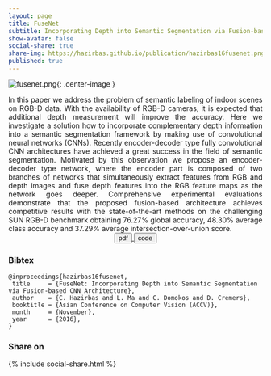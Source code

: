 ```yaml
---
layout: page
title: FuseNet
subtitle: Incorporating Depth into Semantic Segmentation via Fusion-based CNN Architecture <br><br> Caner Hazirbas, Lingni Ma, Csaba Domokos, Daniel Cremers
show-avatar: false
social-share: true
share-img: https://hazirbas.github.io/publication/hazirbas16fusenet.png
published: true
---
```


![fusenet.png]({{site.baseurl}}/publication/hazirbas16fusenet.png){: .center-image }
<br>

<div style="text-align: justify">
In this paper we address the problem of semantic labeling of indoor scenes on RGB-D data. With the availability of RGB-D cameras, it is expected that additional depth measurement will improve the accuracy. Here we investigate a solution how to incorporate complementary depth information into a semantic segmentation framework by making use of convolutional neural networks (CNNs). Recently encoder-decoder type fully convolutional CNN architectures have achieved a great success in the field of semantic segmentation. Motivated by this observation we propose an encoder-decoder type network, where the encoder part is composed of two branches of networks that simultaneously extract features from RGB and depth images and fuse depth features into the RGB feature maps as the network goes deeper. Comprehensive experimental evaluations demonstrate that the proposed fusion-based architecture achieves competitive results with the state-of-the-art methods on the challenging SUN RGB-D benchmark obtaining 76.27% global accuracy, 48.30% average class accuracy and 37.29% average intersection-over-union score.
</div>

<div style="text-align: center">
<a href="https://vision.in.tum.de/_media/spezial/bib/hazirbasma2016fusenet.pdf" target="_blank">
<button class="button buttonpaper"> pdf </button>
</a>
<a href="https://github.com/tum-vision/fusenet" target="_blank">
<button class="button buttonpaper"> code </button>
</a>
</div>

### Bibtex
```
@inproceedings{hazirbas16fusenet,
 title     = {FuseNet: Incorporating Depth into Semantic Segmentation via Fusion-based CNN Architecture},
 author    = {C. Hazirbas and L. Ma and C. Domokos and D. Cremers},
 booktitle = {Asian Conference on Computer Vision (ACCV)},
 month     = {November},
 year      = {2016},
}

```

### Share on
{% include social-share.html %}
